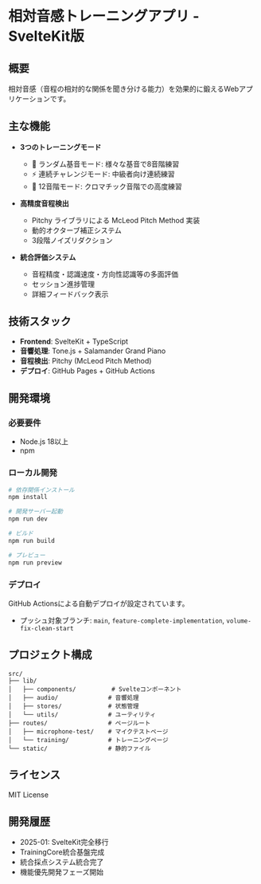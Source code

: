 # 相対音感トレーニングアプリ - SvelteKit版

## 概要

相対音感（音程の相対的な関係を聞き分ける能力）を効果的に鍛えるWebアプリケーションです。

## 主な機能

- **3つのトレーニングモード**
  - 🎲 ランダム基音モード: 様々な基音で8音階練習
  - ⚡ 連続チャレンジモード: 中級者向け連続練習
  - 🎹 12音階モード: クロマチック音階での高度練習

- **高精度音程検出**
  - Pitchy ライブラリによる McLeod Pitch Method 実装
  - 動的オクターブ補正システム
  - 3段階ノイズリダクション

- **統合評価システム**
  - 音程精度・認識速度・方向性認識等の多面評価
  - セッション進捗管理
  - 詳細フィードバック表示

## 技術スタック

- **Frontend**: SvelteKit + TypeScript
- **音響処理**: Tone.js + Salamander Grand Piano
- **音程検出**: Pitchy (McLeod Pitch Method)
- **デプロイ**: GitHub Pages + GitHub Actions

## 開発環境

### 必要要件
- Node.js 18以上
- npm

### ローカル開発

```bash
# 依存関係インストール
npm install

# 開発サーバー起動
npm run dev

# ビルド
npm run build

# プレビュー
npm run preview
```

### デプロイ

GitHub Actionsによる自動デプロイが設定されています。
- プッシュ対象ブランチ: `main`, `feature-complete-implementation`, `volume-fix-clean-start`

## プロジェクト構成

```
src/
├── lib/
│   ├── components/          # Svelteコンポーネント
│   ├── audio/              # 音響処理
│   ├── stores/             # 状態管理
│   └── utils/              # ユーティリティ
├── routes/                 # ページルート
│   ├── microphone-test/    # マイクテストページ
│   └── training/           # トレーニングページ
└── static/                 # 静的ファイル
```

## ライセンス

MIT License

## 開発履歴

- 2025-01: SvelteKit完全移行
- TrainingCore統合基盤完成
- 統合採点システム統合完了
- 機能優先開発フェーズ開始